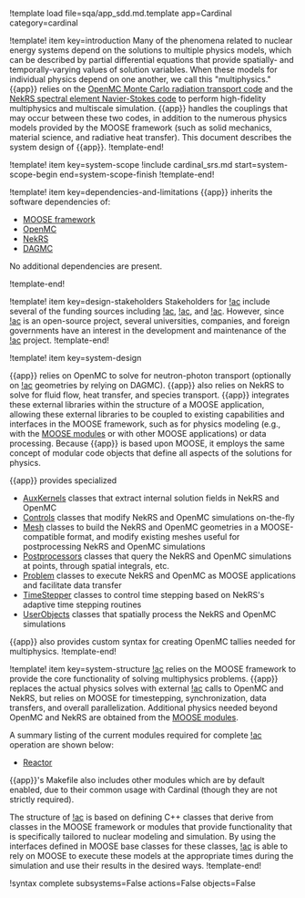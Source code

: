 !template load file=sqa/app_sdd.md.template app=Cardinal category=cardinal

!template! item key=introduction
Many of the phenomena related to nuclear energy systems depend on the solutions
to multiple physics models, which can be described by partial differential equations
that provide spatially- and temporally-varying values of solution variables. When
these models for individual physics depend on one another, we call this "multiphysics."
{{app}} relies on the [OpenMC Monte Carlo radiation transport code](https://docs.openmc.org/en/stable/) and the [NekRS spectral element Navier-Stokes code](https://nekrsdoc.readthedocs.io/en/latest/index.html) to perform high-fidelity multiphysics and
multiscale simulation. {{app}} handles the couplings that may occur between these two
codes, in addition to the numerous physics models provided by the MOOSE framework
(such as solid mechanics, material science, and radiative heat transfer).
This document describes the system design of {{app}}.
!template-end!

!template! item key=system-scope
!include cardinal_srs.md start=system-scope-begin end=system-scope-finish
!template-end!

!template! item key=dependencies-and-limitations
{{app}} inherits the software dependencies of:
 - [MOOSE framework](framework_sdd.md#dependencies-and-limitations)
 - [OpenMC](https://docs.openmc.org/en/stable/usersguide/install.html#prerequisites)
 - [NekRS](https://nekrsdoc.readthedocs.io/en/latest/requirements.html)
 - [DAGMC](https://svalinn.github.io/DAGMC/install/dependencies.html)

No additional dependencies are present.

!template-end!

!template! item key=design-stakeholders
Stakeholders for [!ac]({{app}}) include several of the funding sources including [!ac](DOE), [!ac](INL), and [!ac](ANL).
However, since [!ac]({{app}}) is an open-source project, several universities, companies, and foreign
governments have an interest in the development and maintenance of the [!ac]({{app}}) project.
!template-end!

!template! item key=system-design

{{app}} relies on OpenMC to solve for neutron-photon transport (optionally on
[!ac](CAD) geometries by relying on DAGMC). {{app}} also relies on NekRS to solve
for fluid flow, heat transfer, and species transport. {{app}} integrates these
external libraries within the structure of a MOOSE application, allowing these
external libraries to be coupled to existing capabilities and interfaces in the MOOSE
framework, such as for physics modeling (e.g., with the [MOOSE modules](modules/index.md) or with other MOOSE applications)
or data processing. Because {{app}} is based upon MOOSE, it employs the same concept
of modular code objects that define all aspects of the solutions for physics.

{{app}} provides specialized

 - [AuxKernels](syntax/AuxKernels/index.md) classes that extract internal solution fields in NekRS and OpenMC
 - [Controls](syntax/Controls/index.md) classes that modify NekRS and OpenMC simulations on-the-fly
 - [Mesh](syntax/Mesh/index.md) classes to build the NekRS and OpenMC geometries in a MOOSE-compatible format, and modify existing meshes useful for postprocessing NekRS and OpenMC simulations
 - [Postprocessors](syntax/Postprocessors/index.md) classes that query the NekRS and OpenMC simulations at points, through spatial integrals, etc.
 - [Problem](syntax/Problem/index.md) classes to execute NekRS and OpenMC as MOOSE applications and facilitate data transfer
 - [TimeStepper](syntax/TimeStepper/index.md) classes to control time stepping based on NekRS's adaptive time stepping routines
 - [UserObjects](syntax/UserObjects.md) classes that spatially process the NekRS and OpenMC simulations

{{app}} also provides custom syntax for creating OpenMC tallies needed for multiphysics.
!template-end!

!template! item key=system-structure
[!ac]({{app}}) relies on the MOOSE framework to provide the core functionality of solving multiphysics problems. {{app}} replaces the actual physics solves with external [!ac](API) calls to OpenMC and NekRS, but relies on MOOSE for timestepping, synchronization, data transfers, and overall parallelization. Additional physics needed beyond OpenMC and NekRS are obtained from the [MOOSE modules](modules/index.md).

A summary listing of the current modules required for complete [!ac]({{app}}) operation are shown below:

- [Reactor](reactor/index.md)

{{app}}'s Makefile also includes other modules which are by default enabled, due to
their common usage with Cardinal (though they are not strictly required).

The structure of [!ac]({{app}}) is based on defining C++ classes that derive from classes in the MOOSE
framework or modules that provide functionality that is specifically tailored to nuclear
modeling and simulation. By using the interfaces defined in MOOSE base classes for these classes,
[!ac]({{app}}) is able to rely on MOOSE to execute these models at the appropriate times during the
simulation and use their results in the desired ways.
!template-end!

!syntax complete subsystems=False actions=False objects=False
